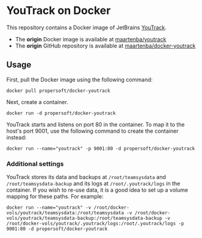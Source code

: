 # YouTrack on Docker

This repository contains a Docker image of JetBrains [YouTrack](http://www.jetbrains.com/youtrack).

* The **origin** Docker image is available at [maartenba/youtrack](https://registry.hub.docker.com/u/maartenba/youtrack)
* The **origin** GitHub repository is available at [maartenba/docker-youtrack](https://github.com/maartenba/docker-youtrack)

## Usage

First, pull the Docker image using the following command:

	docker pull propersoft/docker-youtrack

Next, create a container.

	docker run -d propersoft/docker-youtrack

YouTrack starts and listens on port 80 in the container. To map it to the host's port 9001, use the following command to create the container instead:

	docker run --name="youtrack" -p 9001:80 -d propersoft/docker-youtrack

### Additional settings

YouTrack stores its data and backups at ```/root/teamsysdata``` and ```/root/teamsysdata-backup```
and its logs at `/root/.youtrack/logs` in the container.
If you wish to re-use data, it is a good idea to set up a volume mapping for these paths. For example:

	docker run --name="youtrack" -v /root/docker-vols/youtrack/teamsysdata:/root/teamsysdata -v /root/docker-vols/youtrack/teamsysdata-backup:/root/teamsysdata-backup -v /root/docker-vols/youtrack/.youtrack/logs:/root/.youtrack/logs -p 9001:80 -d propersoft/docker-youtrack
